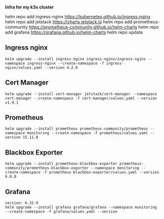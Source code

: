 
**Infra for my k3s cluster**

helm repo add ingress-nginx https://kubernetes.github.io/ingress-nginx
helm repo add jetstack https://charts.jetstack.io
helm repo add prometheus-community https://prometheus-community.github.io/helm-charts
helm repo add grafana https://grafana.github.io/helm-charts
helm repo update


## Ingress nginx
```
helm upgrade --install ingress-nginx ingress-nginx/ingress-nginx --namespace ingress-nginx --create-namespace -f ingress-nginx/values.yaml --version 4.2.0
```

## Cert Manager
```
helm upgrade --install cert-manager jetstack/cert-manager --namespace cert-manager --create-namespace -f cert-manager/values.yaml --version v1.9.1
```

## Prometheus 
```
helm upgrade --install prometheus prometheus-community/prometheus --namespace monitoring --create-namespace -f prometheus/values.yaml --version 15.11.0
```

## Blackbox Exporter
```
helm upgrade --install prometheus-blackbox-exporter prometheus-community/prometheus-blackbox-exporter --namespace monitoring --create-namespace -f prometheus-blackbox-exporter/values.yaml --version 6.0.0
```

## Grafana 
```
version: 6.32.9
helm upgrade --install grafana grafana/grafana --namespace monitoring --create-namespace -f grafana/values.yaml --version 
```
